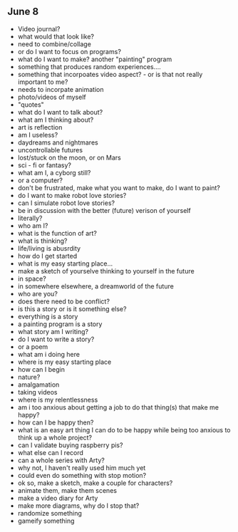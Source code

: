 ## June 8

- Video journal?
- what would that look like?
- need to combine/collage
- or do I want to focus on programs?
- what do I want to make? another "painting" program
- something that produces random experiences....
- something that incorpoates video aspect? - or is that not really important to me?
- needs to incorpate animation
- photo/videos of myself
- "quotes"
- what do I want to talk about?
- what am I thinking about?
- art is reflection
- am I useless?
- daydreams and nightmares
- uncontrollable futures
- lost/stuck on the moon, or on Mars
- sci - fi or fantasy?
- what am I, a cyborg still?
- or a computer?
- don't be frustrated, make what you want to make, do I want to paint?
- do I want to make robot love stories?
- can I simulate robot love stories?
- be in discussion with the better (future) verison of yourself
- literally?
- who am I?
- what is the function of art?
- what is thinking?
- life/living is abusrdity
- how do I get started
- what is my easy starting place...
- make a sketch of yourselve thinking to yourself in the future
- in space?
- in somewhere elsewhere, a dreamworld of the future
- who are you?
- does there need to be conflict?
- is this a story or is it something else?
- everything is a story
- a painting program is a story
- what story am I writing?
- do I want to write a story?
- or a poem
- what am i doing here
- where is my easy starting place
- how can I begin
- nature?
- amalgamation
- taking videos
- where is my relentlessness
- am i too anxious about getting a job to do that thing(s) that make me happy?
- how can I be happy then?
- what is an easy art thing I can do to be happy while being too anxious to think up a whole project?
- can I validate buying raspberry pis?
- what else can I record
- can a whole series with Arty?
- why not, I haven't really used him much yet
- could even do something with stop motion?
- ok so, make a sketch, make a couple for characters? 
- animate them, make them scenes
- make a video diary for Arty
- make more diagrams, why do I stop that?
- randomize something
- gameify something

